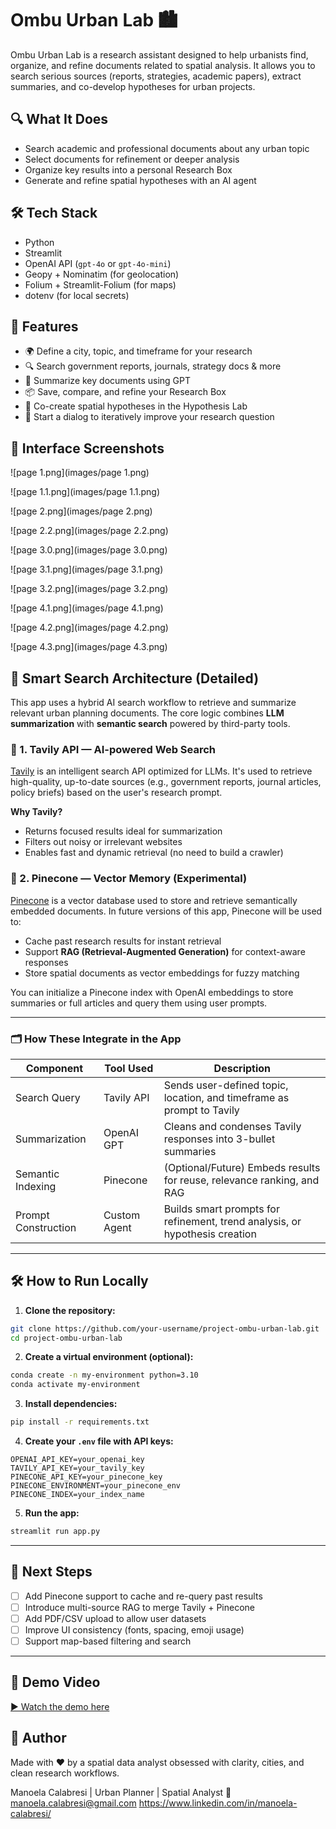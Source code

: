 # Ombu Urban Lab 🏙️

Ombu Urban Lab is a research assistant designed to help urbanists find, organize, and refine documents related to spatial analysis. It allows you to search serious sources (reports, strategies, academic papers), extract summaries, and co-develop hypotheses for urban projects.

## 🔍 What It Does

- Search academic and professional documents about any urban topic
- Select documents for refinement or deeper analysis
- Organize key results into a personal Research Box
- Generate and refine spatial hypotheses with an AI agent

## 🛠️ Tech Stack

- Python
- Streamlit
- OpenAI API (`gpt-4o` or `gpt-4o-mini`)
- Geopy + Nominatim (for geolocation)
- Folium + Streamlit-Folium (for maps)
- dotenv (for local secrets)


## 🚀 Features

- 🌍 Define a city, topic, and timeframe for your research
- 🔍 Search government reports, journals, strategy docs & more
- 🧠 Summarize key documents using GPT
- 📦 Save, compare, and refine your Research Box
- 🔮 Co-create spatial hypotheses in the Hypothesis Lab
- 🧪 Start a dialog to iteratively improve your research question

## 📸 Interface Screenshots

![page 1.png](images/page 1.png)

![page 1.1.png](images/page 1.1.png)

![page 2.png](images/page 2.png)

![page 2.2.png](images/page 2.2.png)

![page 3.0.png](images/page 3.0.png)

![page 3.1.png](images/page 3.1.png)

![page 3.2.png](images/page 3.2.png)

![page 4.1.png](images/page 4.1.png)

![page 4.2.png](images/page 4.2.png)

![page 4.3.png](images/page 4.3.png)

## 🧠 Smart Search Architecture (Detailed)

This app uses a hybrid AI search workflow to retrieve and summarize relevant urban planning documents. The core logic combines **LLM summarization** with **semantic search** powered by third-party tools.


### 🔎 1. Tavily API — AI-powered Web Search  
[Tavily](https://www.tavily.com/) is an intelligent search API optimized for LLMs. It's used to retrieve high-quality, up-to-date sources (e.g., government reports, journal articles, policy briefs) based on the user's research prompt.

**Why Tavily?**
- Returns focused results ideal for summarization  
- Filters out noisy or irrelevant websites  
- Enables fast and dynamic retrieval (no need to build a crawler)  

### 🧠 2. Pinecone — Vector Memory (Experimental)  
[Pinecone](https://www.pinecone.io/) is a vector database used to store and retrieve semantically embedded documents. In future versions of this app, Pinecone will be used to:

- Cache past research results for instant retrieval  
- Support **RAG (Retrieval-Augmented Generation)** for context-aware responses  
- Store spatial documents as vector embeddings for fuzzy matching  

You can initialize a Pinecone index with OpenAI embeddings to store summaries or full articles and query them using user prompts.

---

### 🗂 How These Integrate in the App

| Component            | Tool Used    | Description                                                                 |
|---------------------|--------------|-----------------------------------------------------------------------------|
| Search Query         | Tavily API   | Sends user-defined topic, location, and timeframe as prompt to Tavily      |
| Summarization        | OpenAI GPT   | Cleans and condenses Tavily responses into 3-bullet summaries               |
| Semantic Indexing    | Pinecone     | (Optional/Future) Embeds results for reuse, relevance ranking, and RAG     |
| Prompt Construction  | Custom Agent | Builds smart prompts for refinement, trend analysis, or hypothesis creation|

---

## 🛠 How to Run Locally

1. **Clone the repository:**

```bash
git clone https://github.com/your-username/project-ombu-urban-lab.git
cd project-ombu-urban-lab
```

2. **Create a virtual environment (optional):**

```bash
conda create -n my-environment python=3.10
conda activate my-environment
```

3. **Install dependencies:**

```bash
pip install -r requirements.txt
```

4. **Create your `.env` file with API keys:**

```env
OPENAI_API_KEY=your_openai_key
TAVILY_API_KEY=your_tavily_key
PINECONE_API_KEY=your_pinecone_key
PINECONE_ENVIRONMENT=your_pinecone_env
PINECONE_INDEX=your_index_name
```

5. **Run the app:**

```bash
streamlit run app.py
```

---

## 🧭 Next Steps

- [ ] Add Pinecone support to cache and re-query past results
- [ ] Introduce multi-source RAG to merge Tavily + Pinecone
- [ ] Add PDF/CSV upload to allow user datasets
- [ ] Improve UI consistency (fonts, spacing, emoji usage)
- [ ] Support map-based filtering and search

---


## 🎥 Demo Video

[▶️ Watch the demo here](https://drive.google.com/file/d/1xy9AIq5Cr4s15NA7M4F2OSuEnYsLjO5R/view?usp=drive_link)


## 🧠 Author

Made with ❤️ by a spatial data analyst obsessed with clarity, cities, and clean research workflows.

Manoela Calabresi | Urban Planner | Spatial Analyst
📧 manoela.calabresi@gmail.com 
https://www.linkedin.com/in/manoela-calabresi/




